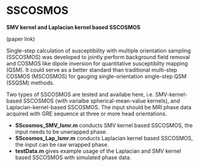 # SSCOSMOS
**SMV kernel and Laplacian kernel based SSCOSMOS**

(paper link)

Single-step calculation of susceptibility with multiple orientation sampling (SSCOSMOS) was developed to jointly perform background field removal and COSMOS like dipole inversion for quantitative susceptibilty mapping (QSM). It could serve as a better standard than traditional multi-step COSMOS (MSCOSMOS) for gauging single-orientation single-step QSM (SSQSM) methods. 

Two types of SSCOSMOS are tested and availabe here, i.e. SMV-kernel-based SSCOSMOS (with varialbe spherical-mean-value kernels), and Laplacian-kernel-based SSCOSMOS. The input should be MRI phase data acquired with GRE sequence at three or more head orientations.

- **SScosmos_SMV_lsmr.m** conducts SMV kernel based SSCOSMOS, the input needs to be unwrapped phase.
- **SScosmos_Lap_lsmr.m** conducts Laplacian kernel based SSCOSMOS, the input can be raw wrapped phase.
- **testData.m** gives example usage of the Laplacian and SMV kernel based SSCOSMOS with simulated phase data.
